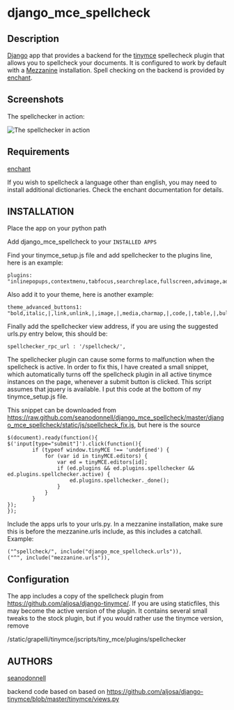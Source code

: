 # django_mce_spellcheck

## Description

[Django](http://www.djangoproject.com) app that provides a backend for the  [tinymce](http://www.tinymce.com/) spellecheck plugin that allows you to spellcheck your documents. It is configured to work by default with a [Mezzanine](https://github.com/stephenmcd/mezzanine) installation. Spell checking on the backend is provided by [enchant](http://pythonhosted.org/pyenchant/). 

## Screenshots

The spellchecker in action:

![The spellchecker in action](https://raw.github.com/seanodonnell/django_mce_spellcheck/master/screenshots/django_mce_spellcheck.png)

## Requirements

[enchant](http://pythonhosted.org/pyenchant/)

If you wish to spellcheck a language other than english, you may need to install additional dictionaries. Check the enchant documentation for details.

## INSTALLATION

Place the app on your python path

Add django_mce_spellcheck to your ```INSTALLED APPS```

Find your tinymce_setup.js file and add spellchecker to the plugins line, here is an example:

    plugins: "inlinepopups,contextmenu,tabfocus,searchreplace,fullscreen,advimage,advlink,paste,media,table,spellchecker"

Also add it to your theme, here is another example:

    theme_advanced_buttons1: "bold,italic,|,link,unlink,|,image,|,media,charmap,|,code,|,table,|,bullist,numlist,blockquote,|,undo,redo,|,formatselect,|,search,replace,|,spellchecker,|,fullscreen,",

Finally add the spellchecker view address, if you are using the suggested urls.py entry below, this should be:

    spellchecker_rpc_url : '/spellcheck/',

The spellchecker plugin can cause some forms to malfunction when the spellcheck is active. In order to fix this, I have created a small snippet, which automatically turns off the spellcheck plugin in all active tinymce instances on the page, whenever a submit button is clicked. This script assumes that jquery is available. I put this code at the bottom of my tinymce_setup.js file. 

This snippet can be downloaded from  https://raw.github.com/seanodonnell/django_mce_spellcheck/master/django_mce_spellcheck/static/js/spellcheck_fix.js, but here is the source

    $(document).ready(function(){
    $('input[type="submit"]').click(function(){
            if (typeof window.tinyMCE !== 'undefined') {
                for (var id in tinyMCE.editors) {
                    var ed = tinyMCE.editors[id];
                    if (ed.plugins && ed.plugins.spellchecker && ed.plugins.spellchecker.active) {
                        ed.plugins.spellchecker._done();
                    }
                }
            }
    });
    });

Include the apps  urls to your urls.py. In a mezzanine installation, make sure this is before the mezzanine.urls include, as this includes a catchall. Example:

    ("^spellcheck/", include("django_mce_spellcheck.urls")),
    ("^", include("mezzanine.urls")),

## Configuration 

The app includes a copy of the spellcheck plugin from https://github.com/aljosa/django-tinymce/. If you are using staticfiles, this may become the active version of the plugin. It contains several small tweaks to the stock plugin, but if you would rather use the tinymce version, remove
 
/static/grapelli/tinymce/jscripts/tiny_mce/plugins/spellchecker

## AUTHORS

[seanodonnell](https://github.com/seanodonnell/)

backend code based on based on https://github.com/aljosa/django-tinymce/blob/master/tinymce/views.py


